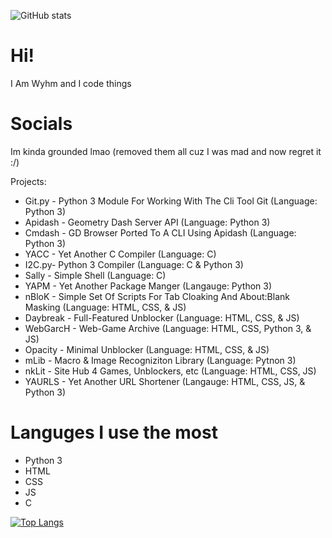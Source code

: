 ![GitHub stats](https://github-readme-stats.vercel.app/api?username=companioncubegd&show_icons=true&theme=tokyonight)

# Hi!
I Am Wyhm and I code things

# Socials
Im kinda grounded lmao (removed them all cuz I was mad and now regret it :/)

Projects:
- Git.py - Python 3 Module For Working With The Cli Tool Git (Language: Python 3)
- Apidash - Geometry Dash Server API (Language: Python 3)
- Cmdash - GD Browser Ported To A CLI Using Apidash (Language: Python 3)
- YACC - Yet Another C Compiler (Language: C)
- I2C.py- Python 3 Compiler (Language: C & Python 3)
- Sally - Simple Shell (Language: C)
- YAPM - Yet Another Package Manger (Langauge: Python 3)
- nBloK - Simple Set Of Scripts For Tab Cloaking And About:Blank Masking (Language: HTML, CSS, & JS)
- Daybreak - Full-Featured Unblocker (Language: HTML, CSS, & JS)
- WebGarcH - Web-Game Archive (Language: HTML, CSS, Python 3, & JS)
- Opacity - Minimal Unblocker (Language: HTML, CSS, & JS)
- mLib - Macro & Image Recogniziton Library (Language: Pytnon 3)
- nkLit - Site Hub 4 Games, Unblockers, etc (Language: HTML, CSS, JS)
- YAURLS - Yet Another URL Shortener (Langauge: HTML, CSS, JS, & Python 3)

# Languges I use the most
- Python 3
- HTML
- CSS
- JS
- C

[![Top Langs](https://github-readme-stats.vercel.app/api/top-langs/?username=companioncubegd&layout=compact)](https://github.com/anuraghazra/github-readme-stats)

